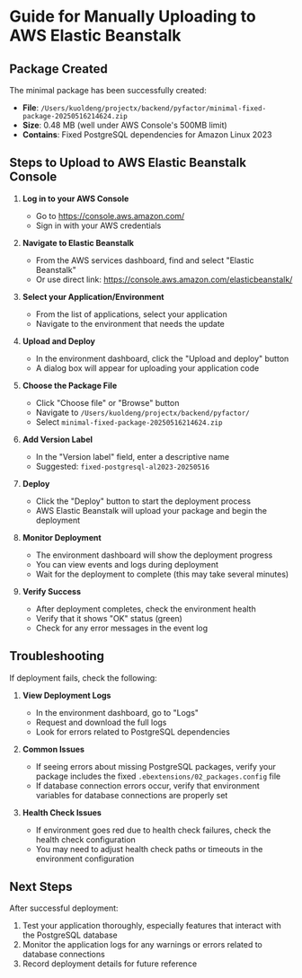 # Guide for Manually Uploading to AWS Elastic Beanstalk

## Package Created

The minimal package has been successfully created:
- **File**: `/Users/kuoldeng/projectx/backend/pyfactor/minimal-fixed-package-20250516214624.zip`
- **Size**: 0.48 MB (well under AWS Console's 500MB limit)
- **Contains**: Fixed PostgreSQL dependencies for Amazon Linux 2023

## Steps to Upload to AWS Elastic Beanstalk Console

1. **Log in to your AWS Console**
   - Go to https://console.aws.amazon.com/
   - Sign in with your AWS credentials
   
2. **Navigate to Elastic Beanstalk**
   - From the AWS services dashboard, find and select "Elastic Beanstalk"
   - Or use direct link: https://console.aws.amazon.com/elasticbeanstalk/
   
3. **Select your Application/Environment**
   - From the list of applications, select your application
   - Navigate to the environment that needs the update
   
4. **Upload and Deploy**
   - In the environment dashboard, click the "Upload and deploy" button
   - A dialog box will appear for uploading your application code
   
5. **Choose the Package File**
   - Click "Choose file" or "Browse" button
   - Navigate to `/Users/kuoldeng/projectx/backend/pyfactor/`
   - Select `minimal-fixed-package-20250516214624.zip`
   
6. **Add Version Label**
   - In the "Version label" field, enter a descriptive name
   - Suggested: `fixed-postgresql-al2023-20250516`
   
7. **Deploy**
   - Click the "Deploy" button to start the deployment process
   - AWS Elastic Beanstalk will upload your package and begin the deployment
   
8. **Monitor Deployment**
   - The environment dashboard will show the deployment progress
   - You can view events and logs during deployment
   - Wait for the deployment to complete (this may take several minutes)
   
9. **Verify Success**
   - After deployment completes, check the environment health
   - Verify that it shows "OK" status (green)
   - Check for any error messages in the event log

## Troubleshooting

If deployment fails, check the following:

1. **View Deployment Logs**
   - In the environment dashboard, go to "Logs"
   - Request and download the full logs
   - Look for errors related to PostgreSQL dependencies

2. **Common Issues**
   - If seeing errors about missing PostgreSQL packages, verify your package includes the fixed `.ebextensions/02_packages.config` file
   - If database connection errors occur, verify that environment variables for database connections are properly set

3. **Health Check Issues**
   - If environment goes red due to health check failures, check the health check configuration
   - You may need to adjust health check paths or timeouts in the environment configuration

## Next Steps

After successful deployment:

1. Test your application thoroughly, especially features that interact with the PostgreSQL database
2. Monitor the application logs for any warnings or errors related to database connections
3. Record deployment details for future reference
